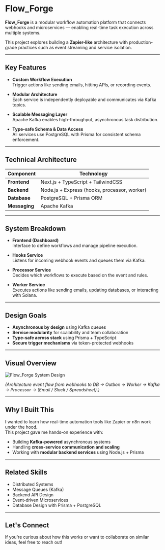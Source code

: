 # Flow_Forge

**Flow_Forge** is a modular workflow automation platform that connects webhooks and microservices — enabling real-time task execution across multiple systems.

This project explores building a **Zapier-like** architecture with production-grade practices such as event streaming and service isolation.

---

## Key Features

- **Custom Workflow Execution**  
  Trigger actions like sending emails, hitting APIs, or recording events.

- **Modular Architecture**  
  Each service is independently deployable and communicates via Kafka topics.

- **Scalable Messaging Layer**  
  Apache Kafka enables high-throughput, asynchronous task distribution.

- **Type-safe Schema & Data Access**  
  All services use PostgreSQL with Prisma for consistent schema enforcement.

---

## Technical Architecture

| Component      | Technology                                   |
| -------------- | -------------------------------------------- |
| **Frontend**   | Next.js + TypeScript + TailwindCSS           |
| **Backend**    | Node.js + Express (hooks, processor, worker) |
| **Database**   | PostgreSQL + Prisma ORM                      |
| **Messaging**  | Apache Kafka                                 |

---

## System Breakdown

- **Frontend (Dashboard)**  
  Interface to define workflows and manage pipeline execution.

- **Hooks Service**  
  Listens for incoming webhook events and queues them via Kafka.

- **Processor Service**  
  Decides which workflows to execute based on the event and rules.

- **Worker Service**  
  Executes actions like sending emails, updating databases, or interacting with Solana.


---

## Design Goals

- **Asynchronous by design** using Kafka queues
- **Service modularity** for scalability and team collaboration
- **Type-safe across stack** using Prisma + TypeScript
- **Secure trigger mechanisms** via token-protected webhooks


---

## Visual Overview

![Flow_Forge System Design](/frontend/public/flow.png)

_(Architecture event flow from webhooks to DB → Outbox → Worker → Kafka → Processor → (Email / Slack / Spreadsheet).)_

---

## Why I Built This

I wanted to learn how real-time automation tools like Zapier or n8n work under the hood.  
This project gave me hands-on experience with:

- Building **Kafka-powered** asynchronous systems
- Handling **cross-service communication and scaling**
- Working with **modular backend services** using Node.js + Prisma

---

## Related Skills

- Distributed Systems
- Message Queues (Kafka)
- Backend API Design
- Event-driven Microservices
- Database Design with Prisma + PostgreSQL

---

## Let's Connect

If you're curious about how this works or want to collaborate on similar ideas, feel free to reach out!
